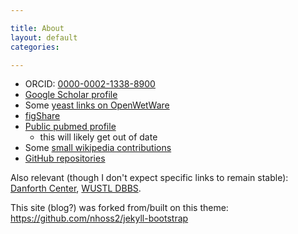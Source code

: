 ```yaml
---

title: About
layout: default
categories: 

---
```



- ORCID: [0000-0002-1338-8900](http://orcid.org/0000-0002-1338-8900)
- [Google Scholar profile](http://scholar.google.com/citations?user=AWRhHlsAAAAJ&hl=en&oi=pll)
- Some [yeast links on OpenWetWare](http://openwetware.org/wiki/User:J._Steen_Hoyer)
- [figShare](http://figshare.com/authors/J_Steen_Hoyer/470222)
- [Public pubmed profile](http://www.ncbi.nlm.nih.gov/sites/myncbi/collections/public/1pUY6yX9wdp6ddly0uxWlockq/)
  - this will likely get out of date
- Some [small wikipedia contributions](https://en.wikipedia.org/wiki/Special:Contributions/JS_Hoyer)
- [GitHub repositories](https://github.com/jshoyer?tab=repositories)

Also relevant (though I don't expect specific links to remain stable):
[Danforth Center], [WUSTL DBBS].

[Danforth Center]:http://danforthcenter.org
[WUSTL DBBS]:http://dbbs.wustl.edu

This site (blog?) was forked from/built on this theme:
https://github.com/nhoss2/jekyll-bootstrap
